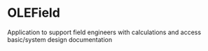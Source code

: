 # OLEField
Application to support field engineers with calculations and access basic/system design documentation
